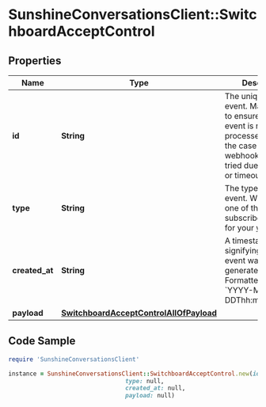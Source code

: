 # SunshineConversationsClient::SwitchboardAcceptControl

## Properties

Name | Type | Description | Notes
------------ | ------------- | ------------- | -------------
**id** | **String** | The unique ID of the event. May be used to ensure that an event is not processed twice in the case of a webhook that is re-tried due to an error or timeout. | [optional] 
**type** | **String** | The type of the event. Will match one of the subscribed triggers for your [webhook](#operation/CreateWebhook). | [optional] 
**created_at** | **String** | A timestamp signifying when the event was generated. Formatted as &#x60;YYYY-MM-DDThh:mm:ss.SSSZ&#x60;. | [optional] 
**payload** | [**SwitchboardAcceptControlAllOfPayload**](SwitchboardAcceptControlAllOfPayload.md) |  | [optional] 

## Code Sample

```ruby
require 'SunshineConversationsClient'

instance = SunshineConversationsClient::SwitchboardAcceptControl.new(id: null,
                                 type: null,
                                 created_at: null,
                                 payload: null)
```


